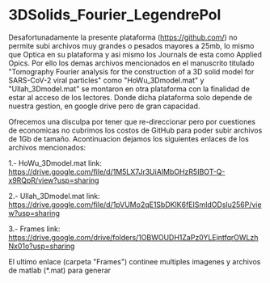 # 3DSolids_Fourier_LegendrePol
Desafortunadamente la presente plataforma (https://github.com/) no permite subi archivos muy grandes o pesados
mayores a 25mb, lo mismo que Optica en su plataforma y asi mismo los Journals de esta como Applied Opics. Por
ello los demas archivos mencionados en el manuscrito titulado "Tomography Fourier analysis for the construction 
of a 3D solid model for SARS-CoV-2 viral particles" como "HoWu_3Dmodel.mat" y "Ullah_3Dmodel.mat" se montaron 
en otra plataforma con la finalidad de estar al acceso de los lectores. Donde dicha plataforma solo depende de 
nuestra gestion, en google drive pero de gran capacidad. 

Ofrecemos una disculpa por tener que re-direccionar pero por cuestiones de economicas no cubrimos los costos de
GitHub para poder subir archivos de 1Gb de tamaño. Acontinuacion dejamos los siguientes enlaces de los archivos
mencionados:

1.- HoWu_3Dmodel.mat   link: https://drive.google.com/file/d/1M5LX7Jr3UiAIMbOHzR5IBOT-Q-x9RQpR/view?usp=sharing

2.- Ullah_3Dmodel.mat  link: https://drive.google.com/file/d/1pVUMo2qE1SbDKlK6fEISmIdODslu256P/view?usp=sharing

3.- Frames             link: https://drive.google.com/drive/folders/1OBWOUDH1ZaPz0YLEjntfqrOWLzhNx01o?usp=sharing


El ultimo enlace (carpeta "Frames") continee multiples imagenes y archivos de matlab (*.mat) para generar
